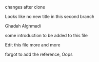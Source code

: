 changes after clone


Looks like no new title in this second branch

Ghadah Alghmadi 

some introduction to be added to this file


Edit this file more and more

forgot to add the reference, Oops
